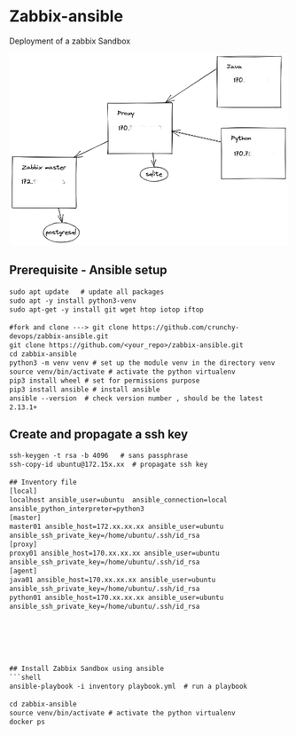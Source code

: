 # Zabbix-ansible

Deployment of a zabbix Sandbox 

![zabbix_architecture](screenshots/sandbox.png)

## Prerequisite - Ansible setup 
```shell
sudo apt update   # update all packages
sudo apt -y install python3-venv
sudo apt-get -y install git wget htop iotop iftop

#fork and clone ---> git clone https://github.com/crunchy-devops/zabbix-ansible.git
git clone https://github.com/<your_repo>/zabbix-ansible.git
cd zabbix-ansible
python3 -m venv venv # set up the module venv in the directory venv
source venv/bin/activate # activate the python virtualenv
pip3 install wheel # set for permissions purpose
pip3 install ansible # install ansible
ansible --version  # check version number , should be the latest 2.13.1+
```

## Create and propagate a ssh key
```shell
ssh-keygen -t rsa -b 4096   # sans passphrase
ssh-copy-id ubuntu@172.15x.xx  # propagate ssh key

## Inventory file 
[local]
localhost ansible_user=ubuntu  ansible_connection=local ansible_python_interpreter=python3
[master]
master01 ansible_host=172.xx.xx.xx ansible_user=ubuntu ansible_ssh_private_key=/home/ubuntu/.ssh/id_rsa
[proxy]
proxy01 ansible_host=170.xx.xx.xx ansible_user=ubuntu ansible_ssh_private_key=/home/ubuntu/.ssh/id_rsa
[agent]
java01 ansible_host=170.xx.xx.xx ansible_user=ubuntu ansible_ssh_private_key=/home/ubuntu/.ssh/id_rsa
python01 ansible_host=170.xx.xx.xx ansible_user=ubuntu ansible_ssh_private_key=/home/ubuntu/.ssh/id_rsa






## Install Zabbix Sandbox using ansible 
```shell
ansible-playbook -i inventory playbook.yml  # run a playbook

cd zabbix-ansible
source venv/bin/activate # activate the python virtualenv
docker ps 
```


